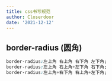 ```yaml
---
title: css书写规范
author: Closerdoor
date: '2021-12-12'
---
```


## border-radius (圆角)
```css
border-radius:左上角 右上角 右下角 左下角;
border-radius:左上角 右上角+左下角 右下角;
border-radius:左上角+右下角 右上角+左下角;
```
